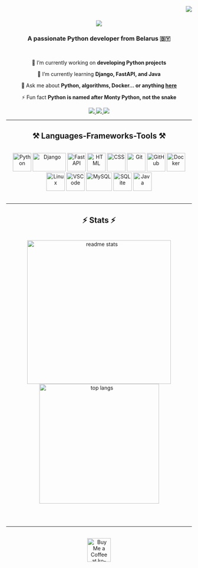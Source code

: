 <img align="right" src="https://visitor-badge.laobi.icu/badge?page_id=bocxo2.bocxo2" />

<h1 align="center">
    <img src="https://readme-typing-svg.herokuapp.com/?font=Righteous&size=35&center=true&vCenter=true&width=500&height=70&duration=4000&lines=Hi+There!+👋;+I'm+Stas+Opishko!;" />
</h1>

<h3 align="center">A passionate Python developer from Belarus 🇧🇾</h3>

<br/>

<div align="center">
 
 🔭 I’m currently working on **developing Python projects**
 
 🌱 I’m currently learning **Django, FastAPI, and Java**

💬 Ask me about **Python, algorithms, Docker... or anything [here](https://github.com/bocxo2/bocxo2/issues)**

⚡ Fun fact **Python is named after Monty Python, not the snake**

 </div>
 
<div align="center"> 
  <a href="mailto:oprishko.stas@bk.ru">
    <img src="https://img.shields.io/badge/Gmail-333333?style=for-the-badge&logo=gmail&logoColor=red" />
  </a>
  <a href="https://www.linkedin.com/in/%D1%81%D1%82%D0%B0%D0%BD%D0%B8%D1%81%D0%BB%D0%B0%D0%B2-%D0%BE%D0%BF%D1%80%D0%B8%D1%88%D0%BA%D0%BE-776541333/" target="_blank">
    <img src="https://img.shields.io/badge/LinkedIn-0077B5?style=for-the-badge&logo=linkedin&logoColor=white" target="_blank" />
  </a>
  <a href="[https://your-portfolio-link](https://www.canva.com/design/DAGbp6glrLQ/nKNPhqcOw9nYihfFUZTN7Q/edit?utm_content=DAGbp6glrLQ&utm_campaign=designshare&utm_medium=link2&utm_source=sharebutton)" target="_blank">
     <img src="https://img.shields.io/badge/Portfolio-FF5722?style=for-the-badge&logo=todoist&logoColor=white" target="_blank" />
  </a>
</div>

 <hr/>
 
<h2 align="center">⚒️ Languages-Frameworks-Tools ⚒️</h2>
<br/>
<div align="center">
    <img src="https://upload.wikimedia.org/wikipedia/commons/c/c3/Python-logo-notext.svg" width="50" height="50" alt="Python" />
    <img src="https://static.djangoproject.com/img/logos/django-logo-negative.svg" width="90" height="50" alt="Django" />
    <img src="https://fastapi.tiangolo.com/img/logo-margin/logo-teal.png" width="50" height="50" alt="FastAPI" />
    <img src="https://upload.wikimedia.org/wikipedia/commons/6/61/HTML5_logo_and_wordmark.svg" width="50" height="50" alt="HTML" />
    <img src="https://upload.wikimedia.org/wikipedia/commons/d/d5/CSS3_logo_and_wordmark.svg" width="50" height="50" alt="CSS" />
    <img src="https://git-scm.com/images/logos/downloads/Git-Icon-1788C.png" width="50" height="50" alt="Git" />
    <img src="https://github.githubassets.com/images/modules/logos_page/GitHub-Mark.png" width="50" height="50" alt="GitHub" />
    <img src="https://www.docker.com/wp-content/uploads/2022/03/Moby-logo.png" width="50" height="50" alt="Docker" />
    <img src="https://upload.wikimedia.org/wikipedia/commons/a/af/Tux.png" width="50" height="50" alt="Linux" />
    <img src="https://upload.wikimedia.org/wikipedia/commons/9/9a/Visual_Studio_Code_1.35_icon.svg" width="50" height="50" alt="VSCode" />
    <img src="https://upload.wikimedia.org/wikipedia/en/d/dd/MySQL_logo.svg" width="70" height="50" alt="MySQL" />
    <img src="https://upload.wikimedia.org/wikipedia/commons/3/38/SQLite370.svg" width="50" height="50" alt="SQLite" />
    <img src="https://upload.wikimedia.org/wikipedia/en/3/30/Java_programming_language_logo.svg" width="50" height="50" alt="Java" />
</div>

<br/>
<hr/>

<h2 align="center">⚡ Stats ⚡</h2>
<br>
<div align=center>
  <img width=390 src="https://github-readme-stats.vercel.app/api?username=bocxo2&count_private=true&show_icons=true&theme=react&rank_icon=github&border_radius=10" alt="readme stats" />
  <br/>
  <img width=325 align="center" src="https://github-readme-stats.vercel.app/api/top-langs/?username=bocxo2&hide=HTML&langs_count=8&layout=compact&theme=react&border_radius=10&size_weight=0.5&count_weight=0.5&exclude_repo=github-readme-stats" alt="top langs" />
</div>

<br/><br/>

<hr/>

<br/>

<div align="center">
<a href='https://ko-fi.com/bocxo2#payment-widget' target='_blank'><img height='64' style='border:0px;height:64px;' src='https://storage.ko-fi.com/cdn/kofi1.png?v=3' border='0' alt='Buy Me a Coffee at ko-fi.com' /></a>
</div>
